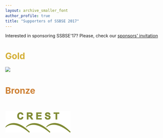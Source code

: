 ```yaml
---
layout: archive_smaller_font
author_profile: true
title: "Supporters of SSBSE 2017"
---
```


<link rel="stylesheet" href="../css/sponsors.css">

Interested in sponsoring SSBSE'17? Please, check our <a href="../sponsor_invitation" target="_blank">sponsors' invitation</a>

<h1 style="color:#d4af37">Gold</h1>

<a href="https://www.adesso.de/en/index.jsp" target="_blank"><img src="../images/Iwor_Logo.jpg"></a>

<h1 style="color:#cd7f32">Bronze</h1><br>

<a href="http://crest.cs.ucl.ac.uk/about/" target="_blank"><img src="../images/crest_logo.png"></a>
